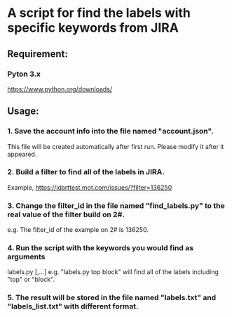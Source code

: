 # A script for find the labels with specific keywords from JIRA
## Requirement:
### Pyton 3.x
https://www.python.org/downloads/

## Usage:
### 1. Save the account info into the file named "account.json".
This file will be created automatically after first run.
Please modify it after it appeared.

### 2. Build a filter to find all of the labels in JIRA.
Example,
https://idarttest.mot.com/issues/?filter=136250

### 3. Change the filter_id in the file named "find_labels.py" to the real value of the filter build on 2#.
e.g. The filter_id of the example on 2# is 136250.

### 4. Run the script with the keywords you would find as arguments
labels.py <string1> [<string2>,...]
e.g. "labels.py top block" will find all of the labels including "top" or "block".

### 5. The result will be stored in the file named "labels.txt" and "labels_list.txt" with different format.
